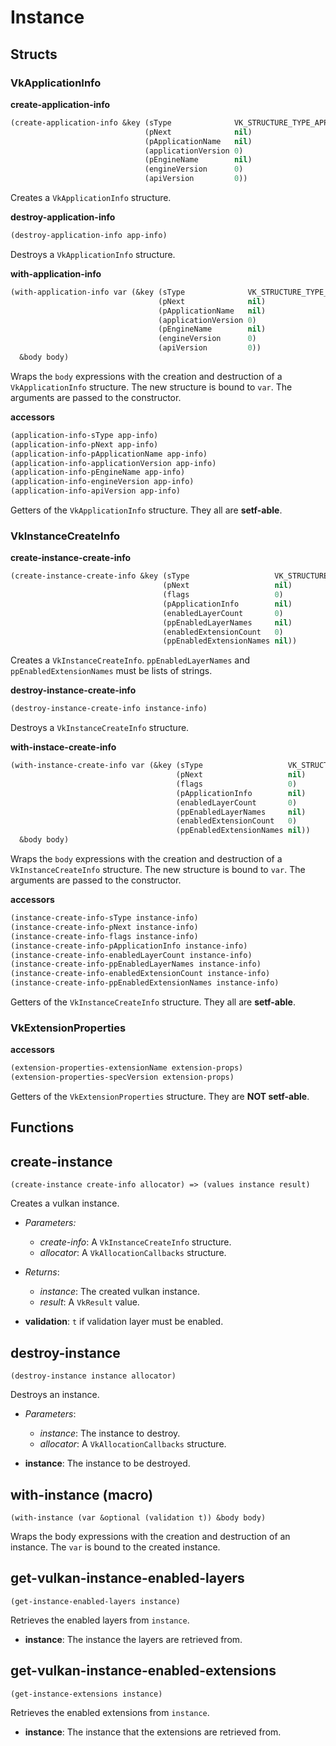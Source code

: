 
# Instance

## Structs

### VkApplicationInfo

**create-application-info**
```lisp
(create-application-info &key (sType              VK_STRUCTURE_TYPE_APPLICATION_INFO)
                              (pNext              nil)
                              (pApplicationName   nil)
                              (applicationVersion 0)
                              (pEngineName        nil)
                              (engineVersion      0)
                              (apiVersion         0))
```
Creates a `VkApplicationInfo` structure.

**destroy-application-info**
```lisp
(destroy-application-info app-info)
```
Destroys a `VkApplicationInfo` structure.

**with-application-info**
```lisp
(with-application-info var (&key (sType              VK_STRUCTURE_TYPE_APPLICATION_INFO)
                                 (pNext              nil)
                                 (pApplicationName   nil)
                                 (applicationVersion 0)
                                 (pEngineName        nil)
                                 (engineVersion      0)
                                 (apiVersion         0))
  &body body)
```
Wraps the `body` expressions with the creation and destruction of a `VkApplicationInfo` structure. The new structure is bound to `var`. The arguments are passed to the constructor.

**accessors**
```lisp
(application-info-sType app-info)
(application-info-pNext app-info)
(application-info-pApplicationName app-info)
(application-info-applicationVersion app-info)
(application-info-pEngineName app-info)
(application-info-engineVersion app-info)
(application-info-apiVersion app-info)
```
Getters of the `VkApplicationInfo` structure. They all are **setf-able**.

### VkInstanceCreateInfo

**create-instance-create-info**
```lisp
(create-instance-create-info &key (sType                   VK_STRUCTURE_TYPE_INSTANCE_CREATE_INFO)
                                  (pNext                   nil)
                                  (flags                   0)
                                  (pApplicationInfo        nil)
                                  (enabledLayerCount       0)
                                  (ppEnabledLayerNames     nil)
                                  (enabledExtensionCount   0)
                                  (ppEnabledExtensionNames nil))
```
Creates a `VkInstanceCreateInfo`. `ppEnabledLayerNames` and `ppEnabledExtensionNames` must be lists of strings.

**destroy-instance-create-info**
```lisp
(destroy-instance-create-info instance-info)
```
Destroys a `VkInstanceCreateInfo` structure.

**with-instace-create-info**
```lisp
(with-instance-create-info var (&key (sType                   VK_STRUCTURE_TYPE_INSTANCE_CREATE_INFO)
                                     (pNext                   nil)
                                     (flags                   0)
                                     (pApplicationInfo        nil)
                                     (enabledLayerCount       0)
                                     (ppEnabledLayerNames     nil)
                                     (enabledExtensionCount   0)
                                     (ppEnabledExtensionNames nil))
  &body body)
```
Wraps the `body` expressions with the creation and destruction of a `VkInstanceCreateInfo` structure. The new structure is bound to `var`. The arguments are passed to the constructor.

**accessors**
```lisp
(instance-create-info-sType instance-info)
(instance-create-info-pNext instance-info)
(instance-create-info-flags instance-info)
(instance-create-info-pApplicationInfo instance-info)
(instance-create-info-enabledLayerCount instance-info)
(instance-create-info-ppEnabledLayerNames instance-info)
(instance-create-info-enabledExtensionCount instance-info)
(instance-create-info-ppEnabledExtensionNames instance-info)
```
Getters of the `VkInstanceCreateInfo` structure. They all are **setf-able**.

### VkExtensionProperties

**accessors**
```lisp
(extension-properties-extensionName extension-props)
(extension-properties-specVersion extension-props)
```
Getters of the `VkExtensionProperties` structure. They are **NOT setf-able**.

## Functions

## create-instance

```
(create-instance create-info allocator) => (values instance result)
```
Creates a vulkan instance.

* *Parameters:*
  * *create-info*: A `VkInstanceCreateInfo` structure.
  * *allocator*: A `VkAllocationCallbacks` structure.
  
* *Returns*:
  * *instance*: The created vulkan instance.
  * *result*: A `VkResult` value.

* **validation**: `t` if validation layer must be enabled.

## destroy-instance

```
(destroy-instance instance allocator)
```
Destroys an instance.

* *Parameters*:
  * *instance*: The instance to destroy.
  * *allocator*: A `VkAllocationCallbacks` structure.

* **instance**: The instance to be destroyed.

## with-instance (macro)

```
(with-instance (var &optional (validation t)) &body body)
```

Wraps the body expressions with the creation and destruction of an instance. The `var` is bound to the created instance.

## get-vulkan-instance-enabled-layers

```
(get-instance-enabled-layers instance)
```

Retrieves the enabled layers from `instance`.

* **instance**: The instance the layers are retrieved from.

## get-vulkan-instance-enabled-extensions

```
(get-instance-extensions instance)
```

Retrieves the enabled extensions from `instance`.

* **instance**: The instance that the extensions are retrieved from.

